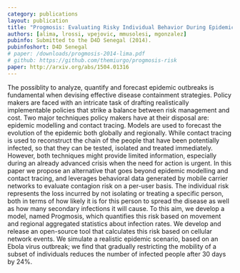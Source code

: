 ```yaml
---
category: publications
layout: publication
title: "Progmosis: Evaluating Risky Individual Behavior During Epidemics Using Mobile Network Data"
authors: [alima, lrossi, vpejovic, mmusolesi, mgonzalez]
pubinfo: Submitted to the D4D Senegal (2014).
pubinfoshort: D4D Senegal
# paper: /downloads/progmosis-2014-lima.pdf
# github: https://github.com/themiurgo/progmosis-risk
paper: http://arxiv.org/abs/1504.01316
---
```

The possiblity to analyze, quantify and forecast epidemic outbreaks is fundamental when devising effective disease containment strategies. Policy makers are faced with an intricate task of drafting realistically implementable policies that strike a balance between risk management and cost. Two major techniques policy makers have at their disposal are: epidemic modelling and contact tracing. Models are used to forecast the evolution of the epidemic both globally and regionally. While contact tracing is used to reconstruct the chain of the people that have been potentially infected, so that they can be tested, isolated and treated immediately. However, both techniques might provide limited information, especially during an already advanced crisis when the need for action is urgent.
In this paper we propose an alternative that goes beyond epidemic modelling and contact tracing, and leverages behavioral data generated by mobile carrier networks to evaluate contagion risk on a per-user basis. The individual risk represents the loss incurred by not isolating or treating a specific person, both in terms of how likely it is for this person to spread the disease as well as how many secondary infections it will cause. To this aim, we develop a model, named Progmosis, which quantifies this risk based on movement and regional aggregated statistics about infection rates. We develop and release an open-source tool that calculates this risk based on cellular network events. We simulate a realistic epidemic scenario, based on an Ebola virus outbreak; we find that gradually restricting the mobility of a subset of individuals reduces the number of infected people after 30 days by 24%.
